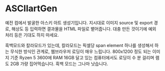 # ASCIIartGen
예전 컴에서 발굴한 아스키 아트 생성기입니다. 지시대로 이미지 source 및 export 경로, 해상도 등 입력하면 결과물을 HTML 파일로 뱉어줍니다. 대충 만든 것이기에 예외 처리 등은 기대도 하지 마세요.

흑백모드와 칼라모드가 있는데, 칼라모드는 픽셀당 span element 하나를 생성해서 하는 무식한 방식인 관계로, 웹브라우저 로딩이 매우 느립니다. 800x1200 정도 되는 이미지 기준 Ryzen 5 3600에 RAM 16GB 달고 있는 컴퓨터에서도 로딩이 수 분 걸리며 램도 2GB 가량 집어먹습니다. 흑백 모드는 그나마 낫습니다.
